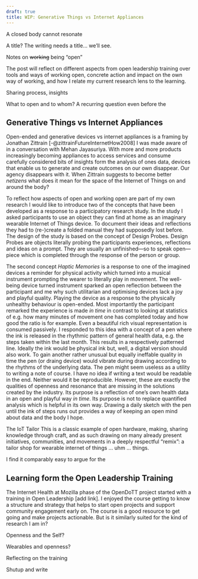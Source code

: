 ```yaml
---
draft: true
title: WIP: Generative Things vs Internet Appliances
---
```


A closed body cannot resonate

A title? The writing needs a title… we’ll see.

Notes on ~~working~~ being “open”

The post will reflect on different aspects from open leadership training over tools and ways of working open, concrete action and impact on the own way of working, and how I relate my current research lens to the learning.

Sharing process, insights

What to open and to whom? A recurring question even before the 

## Generative Things vs Internet Appliances

Open-ended and generative devices vs internet appliances is a framing by Jonathan Zittrain [-@zittrainFutureInternetHow2008] I was made aware of in a conversation with Mehan Jayasuriya. With more and more products increasingly becoming appliances to access services and consume carefully considered bits of insights form the analysis of ones data, devices that enable us to generate and create outcomes on our own disappear. Our agency disappears with it. When Zittrain suggests to become better _netizens_ what does it mean for the space of the Internet of Things on and around the body?

To reflect how aspects of open and working open are part of my own research I would like to introduce two of the concepts that have been developed as a response to a participatory research study. In the study I asked participants to use an object they can find at home as an imaginary wearable Internet of Things device. To document their ideas and reflections they had to (re-)create a folded manual they had supposedly lost before.
The design of the study is based on the concept of Design Probes. Design Probes are objects literally probing the participants experiences, reflections and ideas on a prompt. They are usually an unfinished—so to speak open—piece which is completed through the response of the person or group.

The second concept _Haptic Memories_ is a response to one of the imagined devices a reminder for physical activity which turned into a musical instrument prompting the wearer to literally play in movement. The well-being device turned instrument sparked an open reflection between the participant and me why such utilitarian and optimising devices lack a joy and playful quality. Playing the device as a response to the physically unhealthy behaviour is open-ended. Most importantly the participant remarked the experience is made _in time_ in contrast to looking at statistics of e.g. how many minutes of movement one has completed today and how good the ratio is for example. Even a beautiful rich visual representation is consumed passively.
I responded to this idea with a concept of a pen where the ink is released in the rhythmic pattern of general health data, e.g. the steps taken within the last month. This results in a respectively patterned line. Ideally the ink would be physical ink but, well, a digital version should also work. To gain another rather unusual but equally ineffable quality in time the pen (or draing device) would vibrate during drawing according to the rhythms of the underlying data. The pen might seem useless as a utility to writing a note of course. I have no idea if writing a text would be readable in the end. Neither would it be reproducible. However, these are exactly the qualities of openness and resonance that are missing in the solutions created by the industry. Its purpose is a reflection of one’s own health data in an open and playful way _in time_. Its purpose is not to replace quantified analysis which is helpful in its own way. Drawing a daily sketch with the pen until the ink of steps runs out provides a way of keeping an open mind about data and the body I hope.


The IoT Tailor
This is a classic example of open hardware, making, sharing knowledge through craft, and as such drawing on many already present initiatives, communities, and movements in a deeply respectful “remix”: a tailor shop for wearable internet of things … uhm … things.

I find it comparably easy to argue for the 

## Learning form the Open Leadership Training

The Internet Health at Mozilla phase of the OpenDoTT project started with a training in Open Leadership [add link]. I enjoyed the course getting to know a structure and strategy that helps to start open projects and support community engagement early on. The course is a good resource to get going and make projects actionable. But is it similarly suited for the kind of research I am in?

Openness and the Self?

Wearables and openness?

Reflecting on the training


Shutup and write

